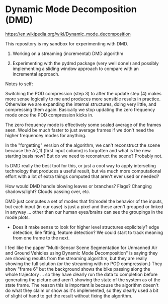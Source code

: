 # Dynamic Mode Decomposition (DMD)

https://en.wikipedia.org/wiki/Dynamic_mode_decomposition

This repository is my sandbox for experimenting with DMD.

1. Working on a streaming (incremental) DMD algorithm

2. Experimenting with the pydmd package (very well done!) and possibly
implementing a sliding window approach to compare with an incremental
approach.

Notes to self:

Switching the POD compression (step 3) to after the update step (4)
makes more sense logically to me and produces more sensible results in
practice.  Otherwise we are expanding the internal structures, doing
very little, and compressing them again.  Basically we stop updating
the zero frequency mode once the POD compression kicks in.

The zero frequency mode is effectively some scaled average of the
frames seen.  Would be much faster to just average frames if we don't
need the higher frequencey modes for anything.

In the "forgetting" version of the algorithm, we can't reconstruct the
scene because the A(:,1) (first input column) is forgotten and what is
the new starting basis now? But do we need to reconstruct the scene?
Probably not.

Is DMD really the best tool for this, or just a cool way to apply
interseting technology that produces a useful result, but via much
more computational effort with a lot of extra things computed that
aren't ever used or needed?

How would DMD handle blowing leaves or branches?  Flags?  Changing
shadows/light? Clouds passing over, etc.

DMD just computes a set of modes that fit/model the behavior of the
inputs, but each input (in our case) is just a pixel and these aren't
grouped or linked in anyway ... other than our human eyes/brains can
see the groupings in the mode plots.

  - Does it make sense to look for higher level structures
    explicitely?  edge detection, line fitting, feature detection?  We
    could start to track meaning from one frame to the next.

I feel like the paper "Multi-Sensor Scene Segmentation for Unmanned
Air and Ground Vehicles using Dynamic Mode Decomposition" is saying
they are showing results from the streaming algorithm, but they are
really showing the full solution (or the streaming with no POD
compression.)  They show "frame 6" but the background shows the bike
passing along the whole trajectory ... so they have clearly run the
data to completion before generating the picture and aren't showing
the state of the system as of the state frame.  The reason this is
important is because the algorithm doesn't do what they claim or show
as it's implemented, so they clearly used a bit of slight of hand to
get the result without fixing the algorithm.